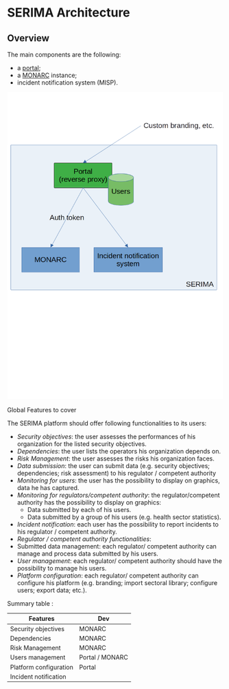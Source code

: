 # SERIMA Architecture

## Overview

The main components are the following:

- a [portal](portal.md);
- a [MONARC](monarc.md) instance;
- incident notification system (MISP).


![SERIMA architecture](architecture-serima.png)



Global Features to cover

The SERIMA platform should offer following functionalities to its users:

- *Security objectives*: the user assesses the performances of his organization
  for the listed security objectives.
- *Dependencies*: the user lists the operators his organization depends on.
- *Risk Management*: the user assesses the risks his organization faces.
- *Data submission*: the user can submit data (e.g. security objectives;
  dependencies; risk assessment) to his regulator / competent authority
- *Monitoring for users*: the user has the possibility to display on graphics,
  data he has captured.
- *Monitoring for regulators/competent authority*: the regulator/competent authority
  has the possibility to display on graphics:
  - Data submitted by each of his users.
  - Data submitted by a group of his users (e.g. health sector statistics).
- *Incident notification*: each user has the possibility to report incidents to
  his regulator / competent authority.
- *Regulator / competent authority functionalities*:
 - Submitted data management: each regulator/ competent authority can manage and process data submitted by his users.
 - *User management*: each regulator/ competent authority should have the possibility to manage his users.
 - *Platform configuration*: each regulator/ competent authority can configure his platform (e.g. branding; import sectoral library; configure users; export data; etc.).


Summary table :

|    Features                |  Dev             | 
|----------------------------|------------------|
| Security objectives        | MONARC           |
| Dependencies               | MONARC           |
| Risk Management            |  MONARC          |
| Users management           | Portal / MONARC  |
| Platform configuration     | Portal           |
| Incident notification      |                  |

